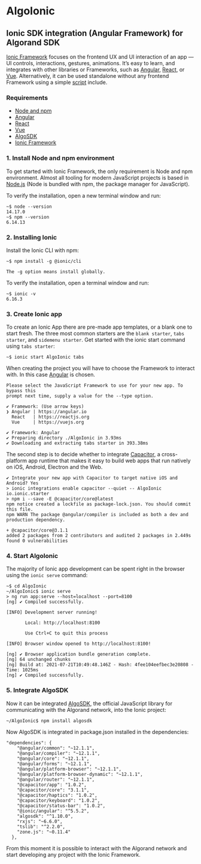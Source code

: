 # AlgoIonic

## Ionic SDK integration (Angular Framework) for Algorand SDK

[Ionic Framework](https://ionicframework.com) focuses on the frontend UX and UI interaction of an app — UI controls, interactions, gestures, animations. It’s easy to learn, and integrates with other libraries or Frameworks, such as [Angular](https://angular.io), [React](https://reactjs.org), or [Vue](https://vuejs.org). Alternatively, it can be used standalone without any frontend Framework using a simple [script](https://ionicframework.com/docs/intro/cdn) include.

### Requirements

- [Node and npm](https://nodejs.org)
- [Angular](https://angular.io)
- [React](https://reactjs.org)
- [Vue](https://vuejs.org)
- [AlgoSDK](https://github.com/algorand/js-algorand-sdk)
- [Ionic Framework](https://ionicframework.com)

### 1. Install Node and npm environment

To get started with Ionic Framework, the only requirement is Node and npm environment. Almost all tooling for modern JavaScript projects is based in [Node.js](https://nodejs.org/) (Node is bundled with npm, the package manager for JavaScript).

To verify the installation, open a new terminal window and run:

```
~$ node --version
14.17.0
~$ npm --version
6.14.13
```

### 2. Installing Ionic

Install the Ionic CLI with npm:

```
~$ npm install -g @ionic/cli
```

``
The -g option means install globally.
``

To verify the installation, open a terminal window and run:

```
~$ ionic -v
6.16.3
```

### 3. Create Ionic app

To create an Ionic App there are pre-made app templates, or a blank one to start fresh. The three most common starters are the ``blank starter``, ``tabs starter``, and ``sidemenu starter``. Get started with the ionic start command using ``tabs starter``:

```
~$ ionic start AlgoIonic tabs
```

When creating the project you will have to choose the Framework to interact with. In this case [Angular](https://angular.io/) is chosen.

```
Please select the JavaScript Framework to use for your new app. To bypass this
prompt next time, supply a value for the --type option.

✔ Framework: (Use arrow keys)
❯ Angular | https://angular.io
  React   | https://reactjs.org
  Vue     | https://vuejs.org

✔ Framework: Angular
✔ Preparing directory ./AlgoIonic in 3.93ms
✔ Downloading and extracting tabs starter in 393.38ms
```

The second step is to decide whether to integrate [Capacitor](https://capacitorjs.com), a cross-platform app runtime that makes it easy to build web apps that run natively on iOS, Android, Electron and the Web.

```
✔ Integrate your new app with Capacitor to target native iOS and Android? Yes
> ionic integrations enable capacitor --quiet -- AlgoIonic io.ionic.starter
> npm i --save -E @capacitor/core@latest
npm notice created a lockfile as package-lock.json. You should commit this file.
npm WARN The package @angular/compiler is included as both a dev and production dependency.

+ @capacitor/core@3.1.1
added 2 packages from 2 contributors and audited 2 packages in 2.449s
found 0 vulnerabilities
```

### 4. Start AlgoIonic

The majority of Ionic app development can be spent right in the browser using the ``ionic serve`` command:

```
~$ cd AlgoIonic
~/AlgoIonic$ ionic serve
> ng run app:serve --host=localhost --port=8100
[ng] ✔ Compiled successfully.

[INFO] Development server running!

       Local: http://localhost:8100

       Use Ctrl+C to quit this process

[INFO] Browser window opened to http://localhost:8100!

[ng] ✔ Browser application bundle generation complete.
[ng] 64 unchanged chunks
[ng] Build at: 2021-07-21T10:49:48.146Z - Hash: 4fee104eefbec3e20808 - Time: 1025ms
[ng] ✔ Compiled successfully.
```

### 5. Integrate AlgoSDK

Now it can be integrated [AlgoSDK](https://github.com/algorand/js-algorand-sdk), the official JavaScript library for communicating with the Algorand network, into the Ionic project:

```
~/AlgoIonic$ npm install algosdk
```

Now AlgoSDK is integrated in package.json installed in the dependencies:

```
"dependencies": {
    "@angular/common": "~12.1.1",
    "@angular/compiler": "~12.1.1",
    "@angular/core": "~12.1.1",
    "@angular/forms": "~12.1.1",
    "@angular/platform-browser": "~12.1.1",
    "@angular/platform-browser-dynamic": "~12.1.1",
    "@angular/router": "~12.1.1",
    "@capacitor/app": "1.0.2",
    "@capacitor/core": "3.1.1",
    "@capacitor/haptics": "1.0.2",
    "@capacitor/keyboard": "1.0.2",
    "@capacitor/status-bar": "1.0.2",
    "@ionic/angular": "^5.5.2",
    "algosdk": "^1.10.0",
    "rxjs": "~6.6.0",
    "tslib": "^2.2.0",
    "zone.js": "~0.11.4"
  },
```

From this moment it is possible to interact with the Algorand network and start developing any project with the Ionic Framework.
